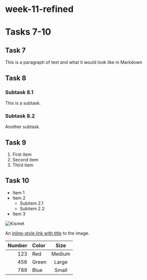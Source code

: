 # week-11-refined
# Tasks 7-10

## Task 7

This is a paragraph of text and what it would look like in Markdown

## Task 8

### Subtask 8.1

This is a subtask.

### Subtask 8.2

Another subtask.

## Task 9

1. First item
2. Second item
3. Third item

## Task 10

- Item 1
- Item 2
  - Subitem 2.1
  - Subitem 2.2
- Item 3

![Kismet](https://upload.wikimedia.org/wikipedia/commons/0/03/Kismet-IMG_6007-black.jpg)

An [inline-style link with title](https://commons.wikimedia.org/wiki/File:Kismet-IMG_6007-black.jpg) to the image.


| Number | Color |    Size    |
|-------:|:------|:----------:|
|   123  | Red   |   Medium   |
|   456  | Green |    Large   |
|   789  | Blue  |    Small   |
